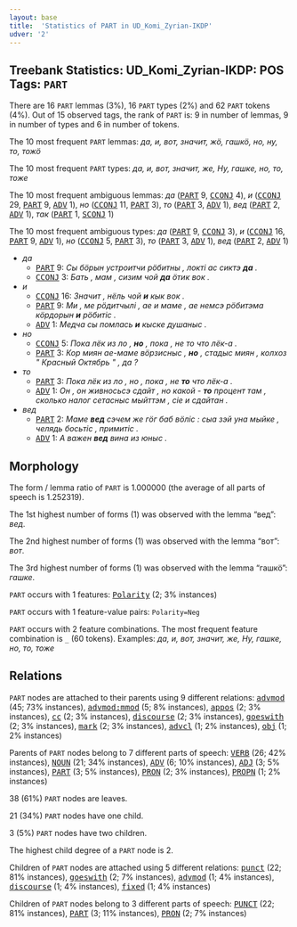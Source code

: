 ```yaml
---
layout: base
title:  'Statistics of PART in UD_Komi_Zyrian-IKDP'
udver: '2'
---
```


## Treebank Statistics: UD_Komi_Zyrian-IKDP: POS Tags: `PART`

There are 16 `PART` lemmas (3%), 16 `PART` types (2%) and 62 `PART` tokens (4%).
Out of 15 observed tags, the rank of `PART` is: 9 in number of lemmas, 9 in number of types and 6 in number of tokens.

The 10 most frequent `PART` lemmas: <em>да, и, вот, значит, жӧ, гашкӧ, но, ну, то, тожӧ</em>

The 10 most frequent `PART` types:  <em>да, и, вот, значит, же, Ну, гашке, но, то, тоже</em>

The 10 most frequent ambiguous lemmas: <em>да</em> (<tt><a href="kpv_ikdp-pos-PART.html">PART</a></tt> 9, <tt><a href="kpv_ikdp-pos-CCONJ.html">CCONJ</a></tt> 4), <em>и</em> (<tt><a href="kpv_ikdp-pos-CCONJ.html">CCONJ</a></tt> 29, <tt><a href="kpv_ikdp-pos-PART.html">PART</a></tt> 9, <tt><a href="kpv_ikdp-pos-ADV.html">ADV</a></tt> 1), <em>но</em> (<tt><a href="kpv_ikdp-pos-CCONJ.html">CCONJ</a></tt> 11, <tt><a href="kpv_ikdp-pos-PART.html">PART</a></tt> 3), <em>то</em> (<tt><a href="kpv_ikdp-pos-PART.html">PART</a></tt> 3, <tt><a href="kpv_ikdp-pos-ADV.html">ADV</a></tt> 1), <em>вед</em> (<tt><a href="kpv_ikdp-pos-PART.html">PART</a></tt> 2, <tt><a href="kpv_ikdp-pos-ADV.html">ADV</a></tt> 1), <em>так</em> (<tt><a href="kpv_ikdp-pos-PART.html">PART</a></tt> 1, <tt><a href="kpv_ikdp-pos-SCONJ.html">SCONJ</a></tt> 1)

The 10 most frequent ambiguous types:  <em>да</em> (<tt><a href="kpv_ikdp-pos-PART.html">PART</a></tt> 9, <tt><a href="kpv_ikdp-pos-CCONJ.html">CCONJ</a></tt> 3), <em>и</em> (<tt><a href="kpv_ikdp-pos-CCONJ.html">CCONJ</a></tt> 16, <tt><a href="kpv_ikdp-pos-PART.html">PART</a></tt> 9, <tt><a href="kpv_ikdp-pos-ADV.html">ADV</a></tt> 1), <em>но</em> (<tt><a href="kpv_ikdp-pos-CCONJ.html">CCONJ</a></tt> 5, <tt><a href="kpv_ikdp-pos-PART.html">PART</a></tt> 3), <em>то</em> (<tt><a href="kpv_ikdp-pos-PART.html">PART</a></tt> 3, <tt><a href="kpv_ikdp-pos-ADV.html">ADV</a></tt> 1), <em>вед</em> (<tt><a href="kpv_ikdp-pos-PART.html">PART</a></tt> 2, <tt><a href="kpv_ikdp-pos-ADV.html">ADV</a></tt> 1)


* <em>да</em>
  * <tt><a href="kpv_ikdp-pos-PART.html">PART</a></tt> 9: <em>Сы бӧрын устроитчи рӧбитны , локті ас сиктэ <b>да</b> .</em>
  * <tt><a href="kpv_ikdp-pos-CCONJ.html">CCONJ</a></tt> 3: <em>Бать , мам , сизим чой <b>да</b> ӧтик вок .</em>
* <em>и</em>
  * <tt><a href="kpv_ikdp-pos-CCONJ.html">CCONJ</a></tt> 16: <em>Значит , нёль чой <b>и</b> кык вок .</em>
  * <tt><a href="kpv_ikdp-pos-PART.html">PART</a></tt> 9: <em>Ми , ме рӧдитчылі , ае и маме , ае немсэ рӧбитэма кӧрдорын <b>и</b> рӧбитіс .</em>
  * <tt><a href="kpv_ikdp-pos-ADV.html">ADV</a></tt> 1: <em>Медча сы помлась <b>и</b> кыске душаныс .</em>
* <em>но</em>
  * <tt><a href="kpv_ikdp-pos-CCONJ.html">CCONJ</a></tt> 5: <em>Пока лёк из ло , <b>но</b> , пока , не то что лёк-а .</em>
  * <tt><a href="kpv_ikdp-pos-PART.html">PART</a></tt> 3: <em>Кор миян ае-маме вӧрзисныс , <b>но</b> , стадыс миян , колхоз " Красный Октябрь " , да ?</em>
* <em>то</em>
  * <tt><a href="kpv_ikdp-pos-PART.html">PART</a></tt> 3: <em>Пока лёк из ло , но , пока , не <b>то</b> что лёк-а .</em>
  * <tt><a href="kpv_ikdp-pos-ADV.html">ADV</a></tt> 1: <em>Он , он живносьсэ сдайт , но какой - <b>то</b> процент там , сколько налог сетасныс мыйттэм , сіе и сдайтан .</em>
* <em>вед</em>
  * <tt><a href="kpv_ikdp-pos-PART.html">PART</a></tt> 2: <em>Маме <b>вед</b> сэчем же гӧг баб вӧліс : сыа зэй уна мыйке , челядь босьтіс , примитіс .</em>
  * <tt><a href="kpv_ikdp-pos-ADV.html">ADV</a></tt> 1: <em>А важен <b>вед</b> вина из юныс .</em>

## Morphology

The form / lemma ratio of `PART` is 1.000000 (the average of all parts of speech is 1.252319).

The 1st highest number of forms (1) was observed with the lemma “вед”: <em>вед</em>.

The 2nd highest number of forms (1) was observed with the lemma “вот”: <em>вот</em>.

The 3rd highest number of forms (1) was observed with the lemma “гашкӧ”: <em>гашке</em>.

`PART` occurs with 1 features: <tt><a href="kpv_ikdp-feat-Polarity.html">Polarity</a></tt> (2; 3% instances)

`PART` occurs with 1 feature-value pairs: `Polarity=Neg`

`PART` occurs with 2 feature combinations.
The most frequent feature combination is `_` (60 tokens).
Examples: <em>да, и, вот, значит, же, Ну, гашке, но, то, тоже</em>


## Relations

`PART` nodes are attached to their parents using 9 different relations: <tt><a href="kpv_ikdp-dep-advmod.html">advmod</a></tt> (45; 73% instances), <tt><a href="kpv_ikdp-dep-advmod-mmod.html">advmod:mmod</a></tt> (5; 8% instances), <tt><a href="kpv_ikdp-dep-appos.html">appos</a></tt> (2; 3% instances), <tt><a href="kpv_ikdp-dep-cc.html">cc</a></tt> (2; 3% instances), <tt><a href="kpv_ikdp-dep-discourse.html">discourse</a></tt> (2; 3% instances), <tt><a href="kpv_ikdp-dep-goeswith.html">goeswith</a></tt> (2; 3% instances), <tt><a href="kpv_ikdp-dep-mark.html">mark</a></tt> (2; 3% instances), <tt><a href="kpv_ikdp-dep-advcl.html">advcl</a></tt> (1; 2% instances), <tt><a href="kpv_ikdp-dep-obj.html">obj</a></tt> (1; 2% instances)

Parents of `PART` nodes belong to 7 different parts of speech: <tt><a href="kpv_ikdp-pos-VERB.html">VERB</a></tt> (26; 42% instances), <tt><a href="kpv_ikdp-pos-NOUN.html">NOUN</a></tt> (21; 34% instances), <tt><a href="kpv_ikdp-pos-ADV.html">ADV</a></tt> (6; 10% instances), <tt><a href="kpv_ikdp-pos-ADJ.html">ADJ</a></tt> (3; 5% instances), <tt><a href="kpv_ikdp-pos-PART.html">PART</a></tt> (3; 5% instances), <tt><a href="kpv_ikdp-pos-PRON.html">PRON</a></tt> (2; 3% instances), <tt><a href="kpv_ikdp-pos-PROPN.html">PROPN</a></tt> (1; 2% instances)

38 (61%) `PART` nodes are leaves.

21 (34%) `PART` nodes have one child.

3 (5%) `PART` nodes have two children.

The highest child degree of a `PART` node is 2.

Children of `PART` nodes are attached using 5 different relations: <tt><a href="kpv_ikdp-dep-punct.html">punct</a></tt> (22; 81% instances), <tt><a href="kpv_ikdp-dep-goeswith.html">goeswith</a></tt> (2; 7% instances), <tt><a href="kpv_ikdp-dep-advmod.html">advmod</a></tt> (1; 4% instances), <tt><a href="kpv_ikdp-dep-discourse.html">discourse</a></tt> (1; 4% instances), <tt><a href="kpv_ikdp-dep-fixed.html">fixed</a></tt> (1; 4% instances)

Children of `PART` nodes belong to 3 different parts of speech: <tt><a href="kpv_ikdp-pos-PUNCT.html">PUNCT</a></tt> (22; 81% instances), <tt><a href="kpv_ikdp-pos-PART.html">PART</a></tt> (3; 11% instances), <tt><a href="kpv_ikdp-pos-PRON.html">PRON</a></tt> (2; 7% instances)

